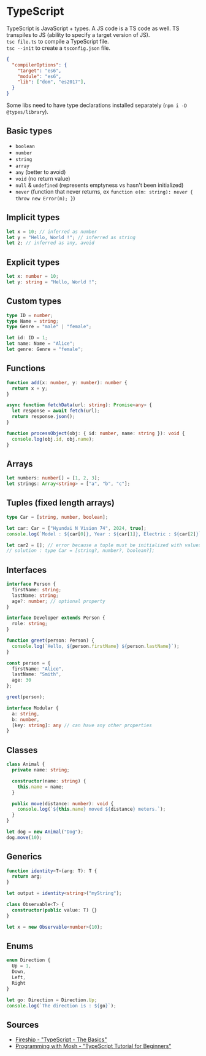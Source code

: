 # TypeScript

TypeScript is JavaScript + types. A JS code is a TS code as well. TS transpiles to JS (ability to specify a target version of JS).  
`tsc file.ts` to compile a TypeScript file.  
`tsc --init` to create a `tsconfig.json` file.  
```json
{
  "compilerOptions": {
    "target": "es6",
    "module": "es6",
    "lib": ["dom", "es2017"],
  }
}
```
Some libs need to have type declarations installed separately (`npm i -D @types/library`).

## Basic types
- `boolean`
- `number`
- `string`
- `array`
- `any` (better to avoid)
- `void` (no return value)
- `null` & `undefined` (represents emptyness vs hasn't been initialized)
- `never` (function that never returns, ex `function e(m: string): never { throw new Error(m); }`)

## Implicit types
```typescript
let x = 10; // inferred as number
let y = "Hello, World !"; // inferred as string
let z; // inferred as any, avoid
```

## Explicit types
```typescript
let x: number = 10;
let y: string = "Hello, World !";
```

## Custom types
```typescript
type ID = number;
type Name = string;
type Genre = "male" | "female";

let id: ID = 1;
let name: Name = "Alice";
let genre: Genre = "female";
```

## Functions
```typescript
function add(x: number, y: number): number {
  return x + y;
}

async function fetchData(url: string): Promise<any> {
  let response = await fetch(url);
  return response.json();
}

function processObject(obj: { id: number, name: string }): void {
  console.log(obj.id, obj.name);
}
```

## Arrays
```typescript
let numbers: number[] = [1, 2, 3];
let strings: Array<string> = ["a", "b", "c"];
```

## Tuples (fixed length arrays)
```typescript
type Car = [string, number, boolean];

let car: Car = ["Hyundai N Vision 74", 2024, true];
console.log(`Model : ${car[0]}, Year : ${car[1]}, Electric : ${car[2]}`);

let car2 = []; // error because a tuple must be initialized with values
// solution : type Car = [string?, number?, boolean?];
```

## Interfaces
```typescript
interface Person {
  firstName: string;
  lastName: string;
  age?: number; // optional property
}

interface Developer extends Person {
  role: string;
}

function greet(person: Person) {
  console.log(`Hello, ${person.firstName} ${person.lastName}`);
}

const person = {
  firstName: "Alice",
  lastName: "Smith",
  age: 30
};

greet(person);

interface Modular {
  a: string,
  b: number,
  [key: string]: any // can have any other properties
}
```

## Classes
```typescript
class Animal {
  private name: string;

  constructor(name: string) {
    this.name = name;
  }

  public move(distance: number): void {
    console.log(`${this.name} moved ${distance} meters.`);
  }
}

let dog = new Animal("Dog");
dog.move(10);
```

## Generics
```typescript
function identity<T>(arg: T): T {
  return arg;
}

let output = identity<string>("myString");

class Observable<T> {
  constructor(public value: T) {}
}

let x = new Observable<number>(10);
```

## Enums
```typescript
enum Direction {
  Up = 1,
  Down,
  Left,
  Right
}

let go: Direction = Direction.Up;
console.log(`The direction is : ${go}`);
```

## Sources
- [Fireship - "TypeScript - The Basics"](https://www.youtube.com/watch?v=ahCwqrYpIuM)
- [Programming with Mosh - "TypeScript Tutorial for Beginners"](https://www.youtube.com/watch?v=d56mG7DezGs)

